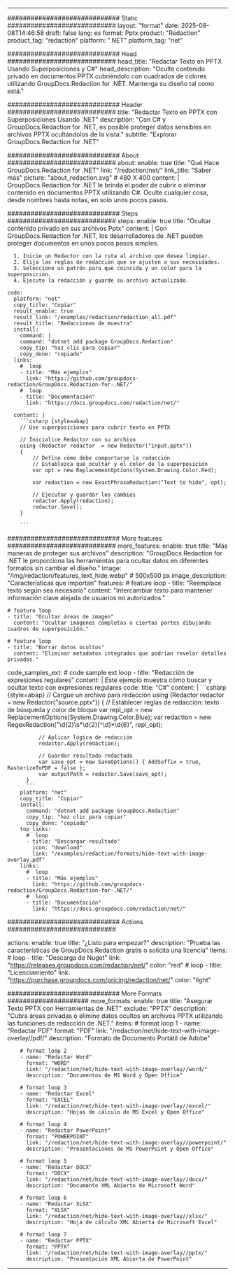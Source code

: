 
---
############################# Static ############################
layout: "format"
date:  2025-08-08T14:46:58
draft: false
lang: es
format: Pptx
product: "Redaction"
product_tag: "redaction"
platform: ".NET"
platform_tag: "net"

############################# Head ############################
head_title: "Redactar Texto en PPTX Usando Superposiciones y C#"
head_description: "Oculte contenido privado en documentos PPTX cubriéndolo con cuadrados de colores utilizando GroupDocs.Redaction for .NET. Mantenga su diseño tal como está."

############################# Header ############################
title: "Redactar Texto en PPTX con Superposiciones Usando .NET" 
description: "Con C# y GroupDocs.Redaction for .NET, es posible proteger datos sensibles en archivos PPTX ocultándolos de la vista."
subtitle: "Explorar GroupDocs.Redaction for .NET" 

############################# About ############################
about:
    enable: true
    title: "Qué Hace GroupDocs.Redaction for .NET"
    link: "/redaction/net/"
    link_title: "Saber más"
    picture: "about_redaction.svg" # 480 X 400
    content: |
       GroupDocs.Redaction for .NET le brinda el poder de cubrir o eliminar contenido en documentos PPTX utilizando C#. Oculte cualquier cosa, desde nombres hasta notas, en solo unos pocos pasos.

############################# Steps ############################
steps:
    enable: true
    title: "Ocultar contenido privado en sus archivos Pptx"
    content: |
      Con GroupDocs.Redaction for .NET, los desarrolladores de .NET pueden proteger documentos en unos pocos pasos simples.
      
      1. Inicie un Redactor con la ruta al archivo que desea limpiar.
      2. Elija las reglas de redacción que se ajusten a sus necesidades.
      3. Seleccione un patrón para que coincida y un color para la superposición.
      4. Ejecute la redacción y guarde su archivo actualizado.
   
    code:
      platform: "net"
      copy_title: "Copiar"
      result_enable: true
      result_link: "/examples/redaction/redaction_all.pdf"
      result_title: "Redacciones de muestra"
      install:
        command: |
        command: "dotnet add package GroupDocs.Redaction"
        copy_tip: "haz clic para copiar"
        copy_done: "copiado"
      links:
        #  loop
        - title: "Más ejemplos"
          link: "https://github.com/groupdocs-redaction/GroupDocs.Redaction-for-.NET/"
        #  loop
        - title: "Documentación"
          link: "https://docs.groupdocs.com/redaction/net/"
          
      content: |
        ```csharp {style=abap}
        // Use superposiciones para cubrir texto en PPTX

        // Inicialice Redactor con su archivo
        using (Redactor redactor  = new Redactor("input.pptx"))
        {
            // Defina cómo debe comportarse la redacción
            // Establezca qué ocultar y el color de la superposición
            var opt = new ReplacementOptions(System.Drawing.Color.Red);
            
            var redaction = new ExactPhraseRedaction("Text to hide", opt);

            // Ejecutar y guardar los cambios
            redactor.Apply(redaction);
            redactor.Save();
        }
        
        ```            


############################# More features ############################
more_features:
  enable: true
  title: "Más maneras de proteger sus archivos"
  description: "GroupDocs.Redaction for .NET le proporciona las herramientas para ocultar datos en diferentes formatos sin cambiar el diseño."
  image: "/img/redaction/features_text_hide.webp" # 500x500 px
  image_description: "Características que importan"
  features:
    # feature loop
    - title: "Reemplace texto según sea necesario"
      content: "Intercambiar texto para mantener información clave alejada de usuarios no autorizados."

    # feature loop
    - title: "Ocultar áreas de imagen"
      content: "Ocultar imágenes completas o ciertas partes dibujando cuadros de superposición."

    # feature loop
    - title: "Borrar datos ocultos"
      content: "Eliminar metadatos integrados que podrían revelar detalles privados."
      
  code_samples_ext:
    # code sample ext loop
    - title: "Redacción de expresiones regulares"
      content: |
        Este ejemplo muestra cómo buscar y ocultar texto con expresiones regulares
      code:
        title: "C#"
        content: |
          ```csharp {style=abap}
          //  Cargue un archivo para redacción
          using (Redactor redactor  = new Redactor("source.pptx"))
          {
              // Establecer reglas de redacción: texto de búsqueda y color de bloque
              var repl_opt = new ReplacementOptions(System.Drawing.Color.Blue);
              var redaction = new RegexRedaction("\\d{2}\\s*\\d{2}[^\\d]*\\d{6}", repl_opt);

              // Aplicar lógica de redacción
              redactor.Apply(redaction);

              // Guardar resultado redactado
              var save_opt = new SaveOptions() { AddSuffix = true, RasterizeToPDF = false };
              var outputPath = redactor.Save(save_opt);
          }
          ```
        platform: "net"
        copy_title: "Copiar"
        install:
          command: "dotnet add package GroupDocs.Redaction"
          copy_tip: "haz clic para copiar"
          copy_done: "copiado"
        top_links:
          #  loop
          - title: "Descargar resultado"
            icon: "download"
            link: "/examples/redaction/formats/hide-text-with-image-overlay.pdf"
        links:
          #  loop
          - title: "Más ejemplos"
            link: "https://github.com/groupdocs-redaction/GroupDocs.Redaction-for-.NET/"
          #  loop
          - title: "Documentación"
            link: "https://docs.groupdocs.com/redaction/net/"


############################# Actions ############################

actions:
  enable: true
  title: "¿Listo para empezar?"
  description: "Prueba las características de GroupDocs.Redaction gratis o solicita una licencia"
  items:
    #  loop
    - title: "Descarga de Nuget"
      link: "https://releases.groupdocs.com/redaction/net/"
      color: "red"
        #  loop
    - title: "Licenciamiento"
      link: "https://purchase.groupdocs.com/pricing/redaction/net/"
      color: "light"


############################# More Formats #####################
more_formats:
    enable: true
    title: "Asegurar Texto PPTX con Herramientas de .NET"
    exclude: "PPTX"
    description: "Cubra áreas privadas o elimine datos ocultos en archivos PPTX utilizando las funciones de redacción de .NET."
    items: 
        # format loop 1
        - name: "Redactar PDF"
          format: "PDF"
          link: "/redaction/net/hide-text-with-image-overlay//pdf/"
          description: "Formato de Documento Portátil de Adobe"

        # format loop 2
        - name: "Redactar Word"
          format: "WORD"
          link: "/redaction/net/hide-text-with-image-overlay//word/"
          description: "Documentos de MS Word y Open Office"
          
        # format loop 3
        - name: "Redactar Excel"
          format: "EXCEL"
          link: "/redaction/net/hide-text-with-image-overlay//excel/"
          description: "Hojas de cálculo de MS Excel y Open Office"

        # format loop 4
        - name: "Redactar PowerPoint"
          format: "POWERPOINT"
          link: "/redaction/net/hide-text-with-image-overlay//powerpoint/"
          description: "Presentaciones de MS PowerPoint y Open Office"

        # format loop 5
        - name: "Redactar DOCX"
          format: "DOCX"
          link: "/redaction/net/hide-text-with-image-overlay//docx/"
          description: "Documento XML Abierto de Microsoft Word"
          
        # format loop 6
        - name: "Redactar XLSX"
          format: "XLSX"
          link: "/redaction/net/hide-text-with-image-overlay//xlsx/"
          description: "Hoja de cálculo XML Abierta de Microsoft Excel"
          
        # format loop 7
        - name: "Redactar PPTX"
          format: "PPTX"
          link: "/redaction/net/hide-text-with-image-overlay//pptx/"
          description: "Presentación XML Abierta de PowerPoint"


---